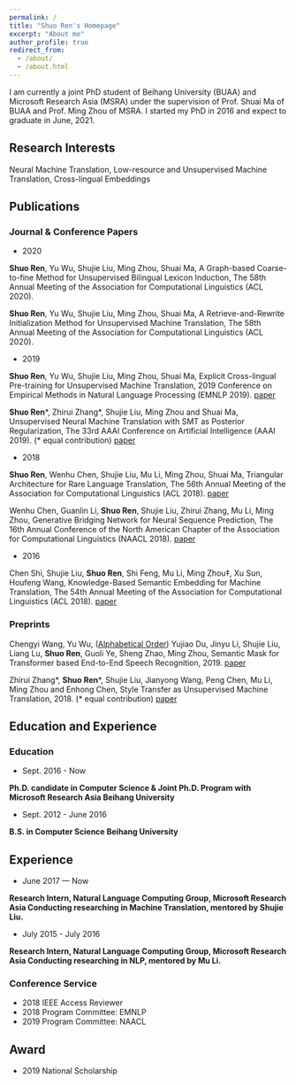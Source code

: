 ```yaml
---
permalink: /
title: "Shuo Ren's Homepage"
excerpt: "About me"
author_profile: true
redirect_from: 
  - /about/
  - /about.html
---
```


I am currently a joint PhD student of Beihang University (BUAA) and Microsoft Research Asia (MSRA) under the supervision of Prof. Shuai Ma of BUAA and Prof. Ming Zhou of MSRA. I started my PhD in 2016 and expect to graduate in June, 2021.

## Research Interests

Neural Machine Translation, Low-resource and Unsupervised Machine Translation, Cross-lingual Embeddings

## Publications

### Journal & Conference Papers

* 2020

**Shuo Ren**, Yu Wu, Shujie Liu, Ming Zhou, Shuai Ma, A Graph-based Coarse-to-fine Method for Unsupervised Bilingual Lexicon Induction, The 58th Annual Meeting of the Association for Computational Linguistics (ACL 2020).

**Shuo Ren**, Yu Wu, Shujie Liu, Ming Zhou, Shuai Ma, A Retrieve-and-Rewrite Initialization Method for Unsupervised Machine Translation, The 58th Annual Meeting of the Association for Computational Linguistics (ACL 2020).

* 2019

**Shuo Ren**, Yu Wu, Shujie Liu, Ming Zhou, Shuai Ma, Explicit Cross-lingual Pre-training for Unsupervised Machine Translation, 2019 Conference on Empirical Methods in Natural Language Processing (EMNLP 2019). [paper](https://arxiv.org/pdf/1909.00180.pdf)

**Shuo Ren**\*, Zhirui Zhang*, Shujie Liu, Ming Zhou and Shuai Ma, Unsupervised Neural Machine Translation with SMT as Posterior Regularization, The 33rd AAAI Conference on Artificial Intelligence (AAAI 2019). (* equal contribution) [paper](https://arxiv.org/pdf/1901.04112.pdf)

* 2018

**Shuo Ren**, Wenhu Chen, Shujie Liu, Mu Li, Ming Zhou, Shuai Ma, Triangular Architecture for Rare Language Translation, The 56th Annual Meeting of the Association for Computational Linguistics (ACL 2018). [paper](https://arxiv.org/pdf/1805.04813.pdf)

Wenhu Chen, Guanlin Li, **Shuo Ren**, Shujie Liu, Zhirui Zhang, Mu Li, Ming Zhou, Generative Bridging Network for Neural Sequence Prediction, The 16th Annual Conference of the North American Chapter of the Association for Computational Linguistics (NAACL 2018). [paper](https://www.aclweb.org/anthology/N18-1154.pdf)

* 2016

Chen Shi, Shujie Liu, **Shuo Ren**, Shi Feng, Mu Li, Ming Zhou‡, Xu Sun, Houfeng Wang, Knowledge-Based Semantic Embedding for Machine Translation, The 54th Annual Meeting of the Association for Computational Linguistics (ACL 2018). [paper](https://www.aclweb.org/anthology/P16-1212.pdf)

### Preprints

Chengyi Wang, Yu Wu, (<u>Alphabetical Order</u>) Yujiao Du, Jinyu Li, Shujie Liu, Liang Lu, **Shuo Ren**, Guoli Ye, Sheng Zhao, Ming Zhou, 
Semantic Mask for Transformer based End-to-End Speech Recognition, 2019. [paper](https://arxiv.org/pdf/1912.03010.pdf)

Zhirui Zhang*, **Shuo Ren**\*, Shujie Liu, Jianyong Wang, Peng Chen, Mu Li, Ming Zhou and Enhong Chen, Style Transfer as Unsupervised Machine Translation, 2018. (* equal contribution) [paper](https://arxiv.org/pdf/1808.07894.pdf)

## Education and Experience

### Education

* Sept. 2016 - Now

**Ph.D. candidate in Computer Science & Joint Ph.D. Program with Microsoft Research Asia
Beihang University**

* Sept. 2012 - June 2016

**B.S. in Computer Science
Beihang University**

## Experience

* June 2017 — Now

**Research Intern, Natural Language Computing Group, Microsoft Research Asia
Conducting researching in Machine Translation, mentored by Shujie Liu.**

* July 2015 - July 2016

**Research Intern, Natural Language Computing Group, Microsoft Research Asia
Conducting researching in NLP, mentored by Mu Li.**

### Conference Service

* 2018 IEEE Access Reviewer
* 2018 Program Committee: EMNLP
* 2019 Program Committee: NAACL

## Award

* 2019 National Scholarship

